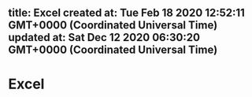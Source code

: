 
title: Excel
created at: Tue Feb 18 2020 12:52:11 GMT+0000 (Coordinated Universal Time)
updated at: Sat Dec 12 2020 06:30:20 GMT+0000 (Coordinated Universal Time)
---

# Excel

          